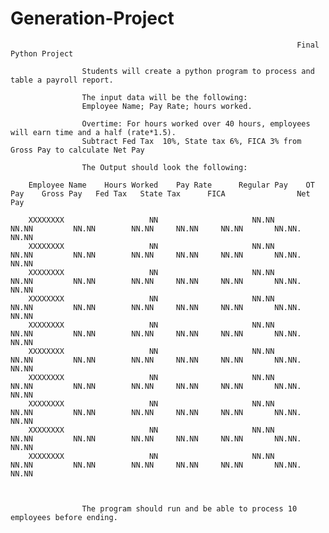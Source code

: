 # Generation-Project
                                                                    Final Python Project

                    Students will create a python program to process and table a payroll report.

                    The input data will be the following:
                    Employee Name; Pay Rate; hours worked. 

                    Overtime: For hours worked over 40 hours, employees will earn time and a half (rate*1.5). 
                    Subtract Fed Tax  10%, State tax 6%, FICA 3% from Gross Pay to calculate Net Pay

                    The Output should look the following:

        Employee Name    Hours Worked    Pay Rate      Regular Pay    OT Pay    Gross Pay   Fed Tax   State Tax      FICA                Net Pay

        XXXXXXXX                   NN                     NN.NN            NN.NN         NN.NN        NN.NN     NN.NN     NN.NN       NN.NN.           NN.NN
        XXXXXXXX                   NN                     NN.NN            NN.NN         NN.NN        NN.NN     NN.NN     NN.NN       NN.NN.           NN.NN
        XXXXXXXX                   NN                     NN.NN            NN.NN         NN.NN        NN.NN     NN.NN     NN.NN       NN.NN.           NN.NN
        XXXXXXXX                   NN                     NN.NN            NN.NN         NN.NN        NN.NN     NN.NN     NN.NN       NN.NN.           NN.NN
        XXXXXXXX                   NN                     NN.NN            NN.NN         NN.NN        NN.NN     NN.NN     NN.NN       NN.NN.           NN.NN
        XXXXXXXX                   NN                     NN.NN            NN.NN         NN.NN        NN.NN     NN.NN     NN.NN       NN.NN.           NN.NN
        XXXXXXXX                   NN                     NN.NN            NN.NN         NN.NN        NN.NN     NN.NN     NN.NN       NN.NN.           NN.NN
        XXXXXXXX                   NN                     NN.NN            NN.NN         NN.NN        NN.NN     NN.NN     NN.NN       NN.NN.           NN.NN
        XXXXXXXX                   NN                     NN.NN            NN.NN         NN.NN        NN.NN     NN.NN     NN.NN       NN.NN.           NN.NN
        XXXXXXXX                   NN                     NN.NN            NN.NN         NN.NN        NN.NN     NN.NN     NN.NN       NN.NN.           NN.NN



                    The program should run and be able to process 10 employees before ending.
